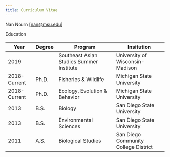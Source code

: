 ```yaml
---
title: Curriculum Vitae
---
```

Nan Nourn [[nan@msu.edu](mailto:nan@msu.edu)]
<div class="f4">
Education
</div>
<div class="pa0">
  <div class="overflow-auto">
    <table class="f7 w-100 mw-100 center" cellspacing="0">
      <thead>
        <tr class="stripe-dark">
          <th class="fw6 tl pa3 bg-white">Year</th>
          <th class="fw6 tl pa3 bg-white">Degree</th>
          <th class="fw6 tl pa3 bg-white">Program</th>
          <th class="fw6 tl pa3 bg-white">Insitution</th>
        </tr>
      </thead>
      <tbody class="lh-copy">
        <tr class="stripe-dark">
          <td class="pa3 bg-light-green">2019</td>
          <td class="pa3 bg-light-green"></td>
          <td class="pa3 bg-light-green">Southeast Asian Studies Summer Institute</td>
          <td class="pa3 bg-light-green">University of Wisconsin-Madison</td>
        </tr>
        <tr class="stripe-dark">
          <td class="pa3">2018-Current</td>
          <td class="pa3">Ph.D.</td>
          <td class="pa3">Fisheries & Wildlife</td>
          <td class="pa3">Michigan State University</td>
        </tr>
        <tr class="stripe-dark">
          <td class="pa3 bg-light-green">2018-Current</td>
          <td class="pa3 bg-light-green">Ph.D.</td>
          <td class="pa3 bg-light-green">Ecology, Evolution & Behavior</td>
          <td class="pa3 bg-light-green">Michigan State University</td>
        </tr>
        <tr class="stripe-dark">
          <td class="pa3">2013</td>
          <td class="pa3">B.S.</td>
          <td class="pa3">Biology</td>
          <td class="pa3">San Diego State University</td>
        </tr>
        <tr class="stripe-dark">
          <td class="pa3 bg-light-green">2013</td>
          <td class="pa3 bg-light-green">B.S.</td>
          <td class="pa3 bg-light-green">Environmental Sciences</td>
          <td class="pa3 bg-light-green">San Diego State University</td>
        </tr>
        <tr class="stripe-dark">
          <td class="pa3">2011</td>
          <td class="pa3">A.S.</td>
          <td class="pa3">Biological Studies</td>
          <td class="pa3">San Diego Community College District</td>
      </tbody>
    </table>
  </div>
</div>


